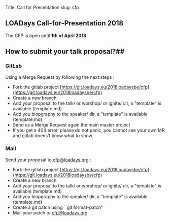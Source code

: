 Title: Call for Presentation
slug: cfp

## LOADays Call-for-Presentation 2018 ##
The CFP is open until __1th of April 2018__.


## How to submit your talk proposal?##


### GitLab ###

Using a Merge Request by following the next steps :

-   Fork the gitlab project [https://git.loadays.eu/2018loadaysbe/cfp](https://git.loadays.eu/2018loadaysbe/cfp)
-   Create a new branch
-   Add your proposal to the talk/ or worshop/ or ignite/ dir, a "template" is available (template.md)
-   Add you biopgraphy to the speaker/ dir, a "template" is available (template.md)
-   Send us a Merge Request again the main master project
-   If you get a 404 error, please do not panic, you cannot see your own MR and gitlab doens't know what to show.


### Mail ###
Send your proposal to [cfp@loadays.org](mailto:cfp@loadays.org) :

-   Fork the gitlab project [https://git.loadays.eu/2018loadaysbe/cfp](https://git.loadays.eu/2018loadaysbe/cfp)
-   Create a new branch
-   Add your proposal to the talk/ or worshop/ or ignite/ dir, a "template" is available (template.md)
-   Add you biopgraphy to the speaker/ dir, a "template" is available (template.md)
-   Create a git patch using ``git format-patch"
-   Mail your patch to [cfp@loadays.org](mailto:cfp@loadays.org)


